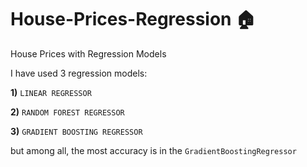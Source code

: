 # House-Prices-Regression 🏠
House Prices with Regression Models

I have used 3 regression models:

**1)** `LINEAR REGRESSOR`

**2)** `RANDOM FOREST REGRESSOR`

**3)** `GRADIENT BOOSTING REGRESSOR`

but among all, the most accuracy is in the `GradientBoostingRegressor`
